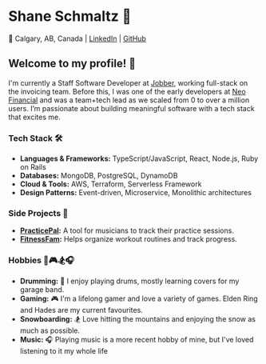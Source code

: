 # Shane Schmaltz 🚀

📍 Calgary, AB, Canada | [LinkedIn](https://www.linkedin.com/in/stschmaltz/) | [GitHub](https://github.com/stschmaltz)

## Welcome to my profile! 👋

I'm currently a Staff Software Developer at [Jobber](https://getjobber.com/), working full-stack on the invoicing team. Before this, I was one of the early developers at [Neo Financial](https://www.neofinancial.com/) and was a team+tech lead as we scaled from 0 to over a million users. I’m passionate about building meaningful software with a tech stack that excites me.

### Tech Stack 🛠
- **Languages & Frameworks:** TypeScript/JavaScript, React, Node.js, Ruby on Rails
- **Databases:** MongoDB, PostgreSQL, DynamoDB
- **Cloud & Tools:** AWS, Terraform, Serverless Framework
- **Design Patterns:** Event-driven, Microservice, Monolithic architectures

### Side Projects 🎨
- **[PracticePal](https://practicepal.app):** A tool for musicians to track their practice sessions.
- **[FitnessFam](https://fitnessfam.app):** Helps organize workout routines and track progress.

### Hobbies 🎵🎮🏂🎧
- **Drumming:** 🥁 I enjoy playing drums, mostly learning covers for my garage band.
- **Gaming:** 🎮 I'm a lifelong gamer and love a variety of games. Elden Ring and Hades are my current favourites.
- **Snowboarding:** 🏂 Love hitting the mountains and enjoying the snow as much as possible.
- **Music:** 🎧 Playing music is a more recent hobby of mine, but I've loved listening to it my whole life
